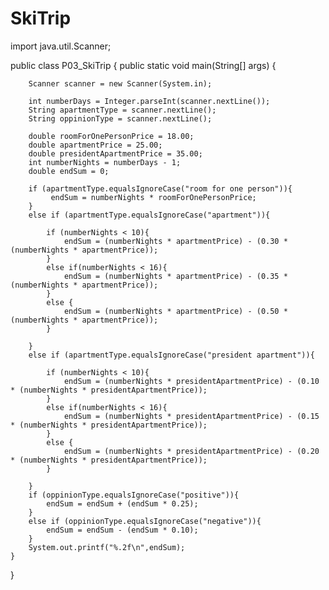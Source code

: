 # SkiTrip
import java.util.Scanner;

public class P03_SkiTrip {
    public static void main(String[] args) {

        Scanner scanner = new Scanner(System.in);

        int numberDays = Integer.parseInt(scanner.nextLine());
        String apartmentType = scanner.nextLine();
        String oppinionType = scanner.nextLine();

        double roomForOnePersonPrice = 18.00;
        double apartmentPrice = 25.00;
        double presidentApartmentPrice = 35.00;
        int numberNights = numberDays - 1;
        double endSum = 0;

        if (apartmentType.equalsIgnoreCase("room for one person")){
             endSum = numberNights * roomForOnePersonPrice;
        }
        else if (apartmentType.equalsIgnoreCase("apartment")){

            if (numberNights < 10){
                endSum = (numberNights * apartmentPrice) - (0.30 * (numberNights * apartmentPrice));
            }
            else if(numberNights < 16){
                endSum = (numberNights * apartmentPrice) - (0.35 * (numberNights * apartmentPrice));
            }
            else {
                endSum = (numberNights * apartmentPrice) - (0.50 * (numberNights * apartmentPrice));
            }

        }
        else if (apartmentType.equalsIgnoreCase("president apartment")){

            if (numberNights < 10){
                endSum = (numberNights * presidentApartmentPrice) - (0.10 * (numberNights * presidentApartmentPrice));
            }
            else if(numberNights < 16){
                endSum = (numberNights * presidentApartmentPrice) - (0.15 * (numberNights * presidentApartmentPrice));
            }
            else {
                endSum = (numberNights * presidentApartmentPrice) - (0.20 * (numberNights * presidentApartmentPrice));
            }

        }
        if (oppinionType.equalsIgnoreCase("positive")){
            endSum = endSum + (endSum * 0.25);
        }
        else if (oppinionType.equalsIgnoreCase("negative")){
            endSum = endSum - (endSum * 0.10);
        }
        System.out.printf("%.2f\n",endSum);
    }
}
